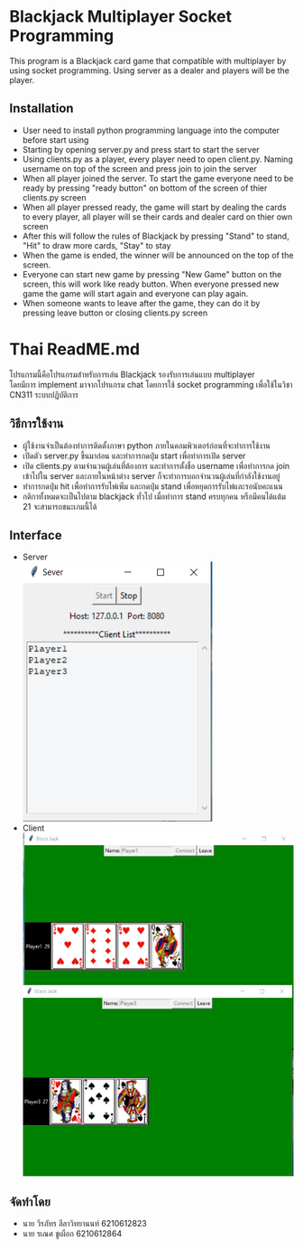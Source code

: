 # Blackjack Multiplayer Socket Programming
This program is a Blackjack card game that compatible with multiplayer
by using socket programming. Using server as a dealer and
players will be the player.

## Installation
* User need to install python programming language into the computer before start using
* Starting by opening server.py and press start to start the server
* Using clients.py as a player, every player need to open client.py. Naming username on top of the screen and press join to join the server
* When all player joined the server. To start the game everyone need to be ready by pressing "ready button" on bottom of the screen of thier clients.py screen
* When all player pressed ready, the game will start by dealing the cards to every player, all player will se their cards and dealer card on thier own screen
* After this will follow the rules of Blackjack by pressing "Stand" to stand, "Hit" to draw more cards, "Stay" to stay
* When the game is ended, the winner will be announced on the top of the screen.
* Everyone can start new game by pressing "New Game" button on the screen, this will work like ready button. When everyone pressed new game the game will start again and everyone can play again.
* When someone wants to leave after the game, they can do it by pressing leave button or closing clients.py screen

# Thai ReadME.md
โปรแกรมนี้คือโปรแกรมสำหรับการเล่น Blackjack รองรับการเล่นแบบ multiplayer  
โดยมีการ implement มาจากโปรแกรม chat โดยการใช้ socket programming เพื่อใช้ในวิชา CN311 ระบบปฏิบัติการ

## วิธีการใช้งาน
* ผู้ใช้งานจำเป็นต้องทำการติดตั้งภาษา python ภายในคอมพิวเตอร์ก่อนที่จะทำการใช้งาน
* เปิดตัว server.py ขึ้นมาก่อน และทำการกดปุ่ม start เพื่อทำการเปิด server
* เปิด clients.py ตามจำนวนผู้เล่นที่ต้องการ และทำการตั้งชื่อ username เพื่อทำการกด join เข้าไปใน server และภายในหน้าต่าง server ก็จะทำการบอกจำนวนผู้เล่นที่กำลังใช้งานอยู่
* ทำการกดปุ่ม hit เพื่อทำการรับไพ่เพิ่ม และกดปุ่ม stand เพื่อหยุดการรับไพ่และรอนับคะแนน
* กติกาทั้งหมดจะเป็นไปตาม blackjack ทั่วไป เมื่อทำการ stand ครบทุกคน หรือมีคนได้แต้ม 21 จะสามารถชนะเกมนี้ได้

## Interface
* Server  
![ServerUI](Pics/ServerInterface.png)
* Client  
![UserUI](Pics/UserInterface.png)
## จัดทำโดย
* นาย วีรภัทร ลีลาวิทยานนท์ 6210612823
* นาย รเณศ ชูเผือก 6210612864
